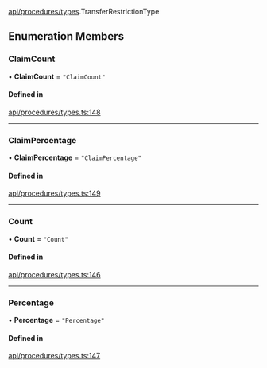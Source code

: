 [api/procedures/types](../../../../Modules/API/Procedures/Types.md).TransferRestrictionType

## Enumeration Members

### ClaimCount

• **ClaimCount** = ``"ClaimCount"``

#### Defined in

[api/procedures/types.ts:148](https://github.com/PolymeshAssociation/polymesh-sdk/blob/15be87e8/src/api/procedures/types.ts#L148)

___

### ClaimPercentage

• **ClaimPercentage** = ``"ClaimPercentage"``

#### Defined in

[api/procedures/types.ts:149](https://github.com/PolymeshAssociation/polymesh-sdk/blob/15be87e8/src/api/procedures/types.ts#L149)

___

### Count

• **Count** = ``"Count"``

#### Defined in

[api/procedures/types.ts:146](https://github.com/PolymeshAssociation/polymesh-sdk/blob/15be87e8/src/api/procedures/types.ts#L146)

___

### Percentage

• **Percentage** = ``"Percentage"``

#### Defined in

[api/procedures/types.ts:147](https://github.com/PolymeshAssociation/polymesh-sdk/blob/15be87e8/src/api/procedures/types.ts#L147)
